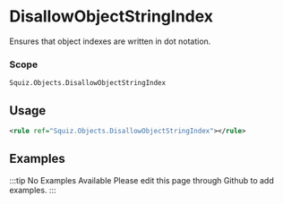 # DisallowObjectStringIndex

Ensures that object indexes are written in dot notation.

### Scope

`Squiz.Objects.DisallowObjectStringIndex`

## Usage

```xml
<rule ref="Squiz.Objects.DisallowObjectStringIndex"></rule>
```

## Examples

:::tip No Examples Available
Please edit this page through Github to add examples.
:::